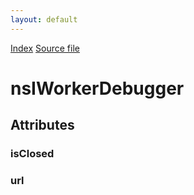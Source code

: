 ```yaml
---
layout: default
---
```

<div id='links'><a href="../index.html">Index</a>
<a href="http://dxr.mozilla.org/mozilla-central/source/dom/workers/nsIWorkerDebugger.idl">Source file</a>
</div>

# nsIWorkerDebugger #

## Attributes ##

### isClosed ###

### url ###

